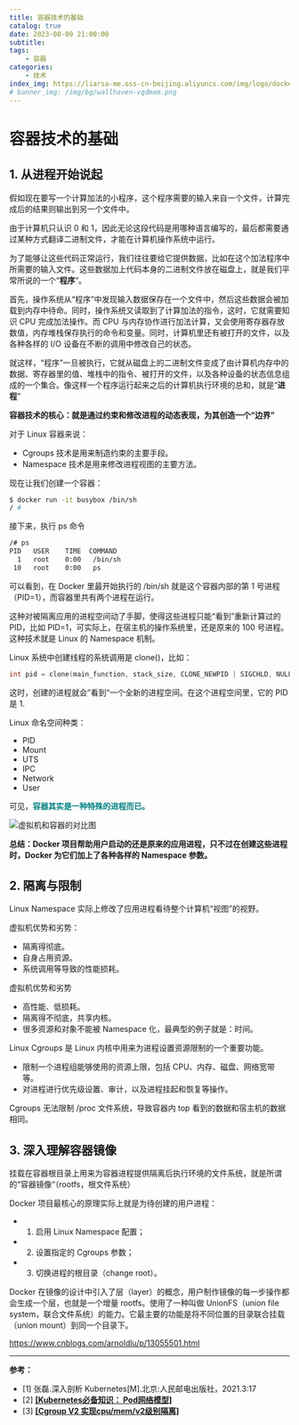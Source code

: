 ```yaml
---
title: 容器技术的基础
catalog: true
date: 2023-08-09 21:00:00
subtitle: 
tags:
    - 容器
categories:
    - 技术
index_img: https://liarsa-me.oss-cn-beijing.aliyuncs.com/img/logo/docker-bg1.jpg
# banner_img: /img/bg/wallhaven-vqdmxm.png
---
```


# 容器技术的基础

## 1. 从进程开始说起

假如现在要写一个计算加法的小程序，这个程序需要的输入来自一个文件，计算完成后的结果则输出到另一个文件中。  

由于计算机只认识 0 和 1，因此无论这段代码是用哪种语言编写的，最后都需要通过某种方式翻译二进制文件，才能在计算机操作系统中运行。

为了能够让这些代码正常运行，我们往往要给它提供数据，比如在这个加法程序中所需要的输入文件。这些数据加上代码本身的二进制文件放在磁盘上，就是我们平常所说的一个“<b>程序</b>“。

首先，操作系统从“程序”中发现输入数据保存在一个文件中，然后这些数据会被加载到内存中待命。同时，操作系统又读取到了计算加法的指令，这时，它就需要知识 CPU 完成加法操作。而 CPU 与内存协作进行加法计算，又会使用寄存器存放数值，内存堆栈保存执行的命令和变量。同时，计算机里还有被打开的文件，以及各种各样的 I/O 设备在不断的调用中修改自己的状态。

就这样，“程序”一旦被执行，它就从磁盘上的二进制文件变成了由计算机内存中的数据、寄存器里的值、堆栈中的指令、被打开的文件，以及各种设备的状态信息组成的一个集合。像这样一个程序运行起来之后的计算机执行环境的总和，就是“<b>进程</b>”

<b>容器技术的核心：就是通过约束和修改进程的动态表现，为其创造一个“边界”</b>

对于 Linux 容器来说：

 - Cgroups 技术是用来制造约束的主要手段。
 - Namespace 技术是用来修改进程视图的主要方法。 


现在让我们创建一个容器：

```sh
$ docker run -it busybox /bin/sh
/ #
```

接下来，执行 ps 命令

```sh
/# ps
PID   USER    TIME  COMMAND
  1   root    0:00   /bin/sh
 10   root    0:00   ps
```

可以看到，在 Docker 里最开始执行的 /bin/sh 就是这个容器内部的第 1 号进程（PID=1），而容器里共有两个进程在运行。

这种对被隔离应用的进程空间动了手脚，使得这些进程只能“看到”重新计算过的 PID，比如 PID=1，可实际上，在宿主机的操作系统里，还是原来的 100 号进程。这种技术就是 Linux 的 Namespace 机制。

Linux 系统中创建线程的系统调用是 clone()，比如：

```c
int pid = clone(main_function, stack_size, CLONE_NEWPID | SIGCHLD, NULL);
```

这时，创建的进程就会”看到“一个全新的进程空间。在这个进程空间里，它的 PID 是 1.

Linux 命名空间种类：

 - PID
 - Mount
 - UTS
 - IPC
 - Network
 - User

 可见，<font style="color: #008080;font-weight: bold;">容器其实是一种特殊的进程而已。</font>

![虚拟机和容器的对比图](/img/article/kubernetes/vm_docker_description.png)

<b>总结：Docker 项目帮助用户启动的还是原来的应用进程，只不过在创建这些进程时，Docker 为它们加上了各种各样的 Namespace 参数。</b>


## 2. 隔离与限制

Linux Namespace 实际上修改了应用进程看待整个计算机“视图”的视野。

虚拟机优势和劣势：

 - 隔离得彻底。
 - 自身占用资源。
 - 系统调用等导致的性能损耗。

虚拟机优势和劣势
 
 - 高性能、低损耗。
 - 隔离得不彻底，共享内核。
 - 很多资源和对象不能被 Namespace 化，最典型的例子就是：时间。

Linux Cgroups 是 Linux 内核中用来为进程设置资源限制的一个重要功能。

 - 限制一个进程组能够使用的资源上限，包括 CPU、内存、磁盘、网络宽带等。
 - 对进程进行优先级设置、审计，以及进程挂起和恢复等操作。

Cgroups 无法限制 /proc 文件系统，导致容器内 top 看到的数据和宿主机的数据相同。

## 3. 深入理解容器镜像

挂载在容器根目录上用来为容器进程提供隔离后执行环境的文件系统，就是所谓的“容器镜像“（rootfs，根文件系统）

Docker 项目最核心的原理实际上就是为待创建的用户进程：

 - 1. 启用 Linux Namespace 配置；
 - 2. 设置指定的 Cgroups 参数；
 - 3. 切换进程的根目录（change root）。

Docker 在镜像的设计中引入了层（layer）的概念，用户制作镜像的每一步操作都会生成一个层，也就是一个增量 rootfs。使用了一种叫做 UnionFS（union file system，联合文件系统）的能力。它最主要的功能是将不同位置的目录联合挂载（union mount）到同一个目录下。

https://www.cnblogs.com/arnoldlu/p/13055501.html

<hr/>
<b>参考：</b>
<ul>
    <li>[1] 张磊.深入剖析 Kubernetes[M].北京:人民邮电出版社，2021.3:17</li>
    <li>[2] <a href="https://developer.aliyun.com/article/745468" style="font-weight: bold;">[Kubernetes必备知识： Pod网络模型]</a></li>
    <li>[3] <a href="https://www.cnblogs.com/bincoding/p/16465804.html" style="font-weight: bold;">[Cgroup V2 实现cpu/mem/v2级别隔离]</a></li>
</ul>
